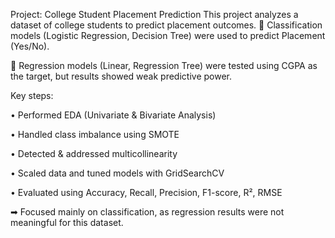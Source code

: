 Project: College Student Placement Prediction
This project analyzes a dataset of college students to predict placement outcomes.
🔹 Classification models (Logistic Regression, Decision Tree) were used to predict Placement (Yes/No).

🔹 Regression models (Linear, Regression Tree) were tested using CGPA as the target, but results showed weak predictive power.

Key steps:

•	Performed EDA (Univariate & Bivariate Analysis)

•	Handled class imbalance using SMOTE

•	Detected & addressed multicollinearity

•	Scaled data and tuned models with GridSearchCV

•	Evaluated using Accuracy, Recall, Precision, F1-score, R², RMSE

➡   Focused mainly on classification, as regression results were not meaningful for this dataset.
